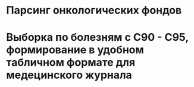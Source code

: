 # Парсинг онкологических фондов 
# Выборка по болезням с С90 - С95, формирование в удобном табличном формате для медецинского журнала
